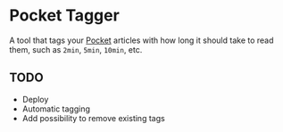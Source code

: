 # Pocket Tagger

A tool that tags your [Pocket](https://getpocket.com/) articles with how
long it should take to read them, such as `2min`, `5min`, `10min`, etc.


## TODO

- Deploy
- Automatic tagging
- Add possibility to remove existing tags
